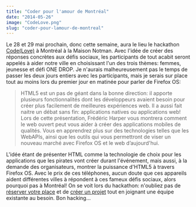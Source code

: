 ```yaml
---
title: "Coder pour l'amour de Montréal"
date: "2014-05-26"
image: "CodeLove.png"
slug: "coder-pour-lamour-de-montreal"
---
```


Le 28 et 29 mai prochain, donc cette semaine, aura le lieu le hackathon [Code(Love)](https://globalshapersmtl.com/codelovefr/ "Site Web du hackathon Code(Love)") à Montréal à la Maison Notman. Avec l'idée de créer des réponses concrètes aux défis sociaux, les participants de tout acabit seront appelés à aider notre ville en choisissant l'un des trois thèmes: femmes, jeunesse et défi ONE DROP. Je n'aurais malheureusement pas le temps de passer les deux jours entiers avec les participants, mais je serais sur place tout au moins lors du premier jour en matinée pour parler de Firefox OS:

> HTML5 est un pas de géant dans la bonne direction: il apporte plusieurs fonctionnalités dont les développeurs avaient besoin pour créer plus facilement de meilleures expériences web. Il a aussi fait naitre un débat sans fin: applications natives ou applications web! Lors de cette présentation, Frédéric Harper vous montrera comment le web ouvert peut vous aider à créer des applications mobiles de qualités. Vous en apprendrez plus sur des technologies telles que les WebAPIs, ainsi que les outils qui vous permettront de viser un nouveau marché avec Firefox OS et le web d’aujourd'hui.

L'idée étant de présenter HTML comme la technologie de choix pour les applications que les pirates vont créer durant l'événement, mais aussi, à la demande des organisateurs, montrer la puissance d'HTML5 à travers Firefox OS. Avec le prix de ces téléphones, aucun doute que ces appareils aident différentes villes à répondent à ces fameux défis sociaux, alors pourquoi pas à Montréal! On se voit lors du hackathon: n'oubliez pas de [réserver votre place](https://www.eventbrite.ca/e/billets-hackathon-codelove-5745894124?ref=ebtn "Page EventBrite du hackathon") et de [créer un projet](https://codelove.sparkboard.com/ "Sparkboard du hackathon") tout en joignant une équipe existante au besoin. Bon hacking...
